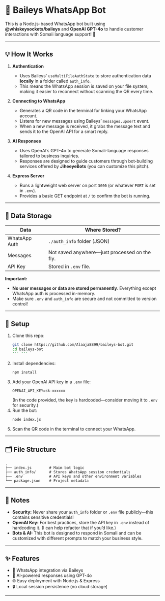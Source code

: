 
# 🤖 Baileys WhatsApp Bot

This is a Node.js-based WhatsApp bot built using **@whiskeysockets/baileys** and **OpenAI GPT-4o** to handle customer interactions with Somali language support! 🚀

---

## 💡 How It Works

1. **Authentication**  
   - Uses Baileys' `useMultiFileAuthState` to store authentication data **locally** in a folder called `auth_info`.  
   - This means the WhatsApp session is saved on your file system, making it easier to reconnect without scanning the QR every time.

2. **Connecting to WhatsApp**  
   - Generates a QR code in the terminal for linking your WhatsApp account.
   - Listens for new messages using Baileys’ `messages.upsert` event.
   - When a new message is received, it grabs the message text and sends it to the OpenAI API for a smart reply.

3. **AI Responses**  
   - Uses OpenAI’s GPT-4o to generate Somali-language responses tailored to business inquiries.  
   - Responses are designed to guide customers through bot-building services offered by **JiheeyeBots** (you can customize this pitch).

4. **Express Server**  
   - Runs a lightweight web server on port `3000` (or whatever `PORT` is set in `.env`).
   - Provides a basic GET endpoint at `/` to confirm the bot is running.

---

## 📂 Data Storage

| Data            | Where Stored?               |
|-----------------|-----------------------------|
| WhatsApp Auth   | `./auth_info` folder (JSON) |
| Messages        | Not saved anywhere—just processed on the fly. |
| API Key         | Stored in `.env` file.      |

**Important:**  
- **No user messages or data are stored permanently**. Everything except WhatsApp auth is processed in-memory.
- Make sure `.env` and `auth_info` are secure and not committed to version control!

---

## 🔑 Setup

1. Clone this repo:
   ```bash
   git clone https://github.com/Alaaja8899/baileys-bot.git
   cd baileys-bot
   ``` ```
2. Install dependencies:
   ```bash
   npm install
   ```
3. Add your OpenAI API key in a `.env` file:
   ```env
   OPENAI_API_KEY=sk-xxxxxx
   ```
   (In the code provided, the key is hardcoded—consider moving it to `.env` for security.)
4. Run the bot:
   ```bash
   node index.js
   ```
5. Scan the QR code in the terminal to connect your WhatsApp.

---

## 🗂️ File Structure

```
.
├── index.js        # Main bot logic
├── auth_info/      # Stores WhatsApp session credentials
├── .env            # API keys and other environment variables
└── package.json    # Project metadata
```

---

## 🚨 Notes

- **Security:** Never share your `auth_info` folder or `.env` file publicly—this contains sensitive credentials!
- **OpenAI Key:** For best practices, store the API key in `.env` instead of hardcoding it. (I can help refactor that if you’d like.)
- **Bots & AI:** This bot is designed to respond in Somali and can be customized with different prompts to match your business style.

---

## ✨ Features

- 📱 WhatsApp integration via Baileys
- 🧠 AI-powered responses using GPT-4o
- 🌐 Easy deployment with Node.js & Express
- 🔒 Local session persistence (no cloud storage)

---
